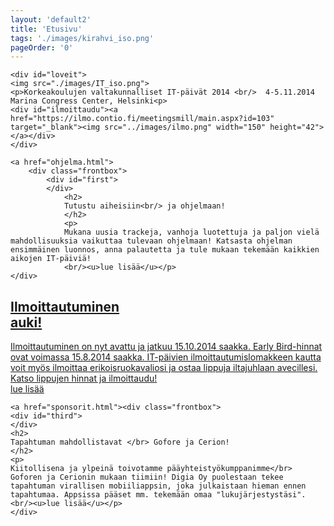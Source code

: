 ```yaml
---
layout: 'default2'
title: 'Etusivu'
tags: './images/kirahvi_iso.png'
pageOrder: '0'
---
```

<div class="pageupper">

	<div id="loveit">
	<img src="./images/IT_iso.png">
	<p>Korkeakoulujen valtakunnalliset IT-päivät 2014 <br/>  4-5.11.2014 Marina Congress Center, Helsinki<p>
	<div id="ilmoittaudu"><a href="https://ilmo.contio.fi/meetingsmill/main.aspx?id=103" target="_blank"><img src="../images/ilmo.png" width="150" height="42"></a></div>	
	</div>
</div>


<div class="pagelower" class="clearfix">

	<a href="ohjelma.html">
		<div class="frontbox">
			<div id="first">
			</div>
				<h2>
				Tutustu aiheisiin<br/> ja ohjelmaan!
				</h2>
				<p>
				Mukana uusia trackeja, vanhoja luotettuja ja paljon vielä  mahdollisuuksia vaikuttaa tulevaan ohjelmaan! Katsasta ohjelman ensimmäinen luonnos, anna palautetta ja tule mukaan tekemään kaikkien aikojen IT-päiviä!
				<br/><u>lue lisää</u></p>
	</div>
</a>

<a href="ilmoittaudu.html">
		<div class="frontbox">
			<div id="second">
				</div>
				<h2>
				Ilmoittautuminen</br> auki!
				</h2>
				<p>
				Ilmoittautuminen on nyt avattu ja jatkuu 15.10.2014 saakka. Early Bird-hinnat ovat voimassa 15.8.2014 saakka.  IT-päivien ilmoittautumislomakkeen kautta voit myös ilmoittaa erikoisruokavaliosi ja ostaa lippuja iltajuhlaan avecillesi. Katso lippujen hinnat ja ilmoittaudu! 
				<br/><u>lue lisää</u></p>
	</div>
</a>



	<a href="sponsorit.html"><div class="frontbox">
	<div id="third">
	</div>
	<h2>
	Tapahtuman mahdollistavat </br> Gofore ja Cerion! 
	</h2>
	<p>
	Kiitollisena ja ylpeinä toivotamme pääyhteistyökumppanimme</br> Goforen ja Cerionin mukaan tiimiin! Digia Oy puolestaan tekee tapahtuman virallisen mobiiliappsin, joka julkaistaan hieman ennen tapahtumaa. Appsissa pääset mm. tekemään omaa "lukujärjestystäsi". 
	<br/><u>lue lisää</u></p>
	</div>
</a>
<!--	<a href="puhujat.html">
<div class="frontbox">
	<div id="first">
	</div>
	<h2>
	Pääyhteistyö-<br/>kumppaneina</br> Gofore ja Cerion! 
	</h2>
	<p>
	Kiitollisena ja ylpeinä toivotamme pääyhteistyökumppanimme</br> Goforen ja Cerionin mukaan tiimiin! Digia Oy puolestaan tekee tapahtuman virallisen mobiiliappsin, joka julkaistaan hieman ennen tapahtumaa. Appsissa pääset tekemään omaa "lukujärjestystäsi". 
	</p>
	</div></a>-->
</div>
